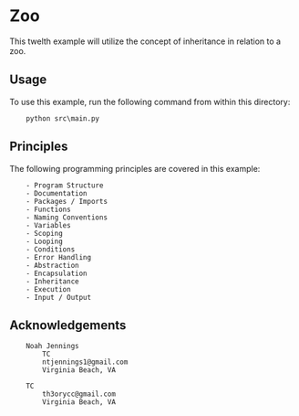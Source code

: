 # Zoo

This twelth example will utilize the concept of inheritance in relation to a zoo.

## Usage

To use this example, run the following command from within this directory:

```
    python src\main.py
```

## Principles

The following programming principles are covered in this example:

```
    - Program Structure
    - Documentation
    - Packages / Imports
    - Functions
    - Naming Conventions
    - Variables
    - Scoping
    - Looping
    - Conditions
    - Error Handling
    - Abstraction
    - Encapsulation
    - Inheritance
    - Execution
    - Input / Output
```

## Acknowledgements

```
    Noah Jennings 
        TC 
        ntjennings1@gmail.com
        Virginia Beach, VA
        
    TC 
        th3orycc@gmail.com
        Virginia Beach, VA
```